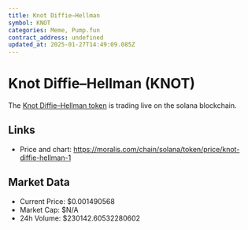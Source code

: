 ```yaml
---
title: Knot Diffie–Hellman
symbol: KNOT
categories: Meme, Pump.fun
contract_address: undefined
updated_at: 2025-01-27T14:49:09.085Z
---
```


# Knot Diffie–Hellman (KNOT)
The [Knot Diffie–Hellman token](https://moralis.com/chain/solana/token/price/knot-diffie-hellman-1) is trading live on the solana blockchain.

## Links
- Price and chart: https://moralis.com/chain/solana/token/price/knot-diffie-hellman-1

## Market Data
- Current Price: $0.001490568
- Market Cap: $N/A
- 24h Volume: $230142.60532280602
